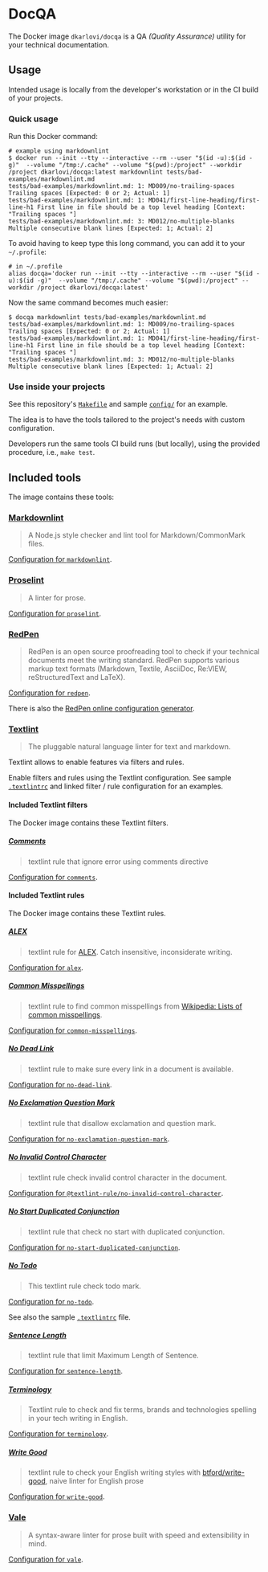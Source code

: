 # DocQA

The Docker image `dkarlovi/docqa` is a QA *(Quality Assurance)* utility for your technical documentation.

## Usage

Intended usage is locally from the developer's workstation or
in the CI build of your projects.

### Quick usage

Run this Docker command:

```text
# example using markdownlint
$ docker run --init --tty --interactive --rm --user "$(id -u):$(id -g)"  --volume "/tmp:/.cache" --volume "$(pwd):/project" --workdir /project dkarlovi/docqa:latest markdownlint tests/bad-examples/markdownlint.md
tests/bad-examples/markdownlint.md: 1: MD009/no-trailing-spaces Trailing spaces [Expected: 0 or 2; Actual: 1]
tests/bad-examples/markdownlint.md: 1: MD041/first-line-heading/first-line-h1 First line in file should be a top level heading [Context: "Trailing spaces "]
tests/bad-examples/markdownlint.md: 3: MD012/no-multiple-blanks Multiple consecutive blank lines [Expected: 1; Actual: 2]
```

To avoid having to keep type this long command, you can add it to your `~/.profile`:

```text
# in ~/.profile
alias docqa='docker run --init --tty --interactive --rm --user "$(id -u):$(id -g)"  --volume "/tmp:/.cache" --volume "$(pwd):/project" --workdir /project dkarlovi/docqa:latest'
```

Now the same command becomes much easier:

```text
$ docqa markdownlint tests/bad-examples/markdownlint.md
tests/bad-examples/markdownlint.md: 1: MD009/no-trailing-spaces Trailing spaces [Expected: 0 or 2; Actual: 1]
tests/bad-examples/markdownlint.md: 1: MD041/first-line-heading/first-line-h1 First line in file should be a top level heading [Context: "Trailing spaces "]
tests/bad-examples/markdownlint.md: 3: MD012/no-multiple-blanks Multiple consecutive blank lines [Expected: 1; Actual: 2]
```

### Use inside your projects

See this repository's [`Makefile`](./../Makefile) and sample [`config/`](../config) for an example.

The idea is to have the tools tailored to the project's needs with custom configuration.

Developers run the same tools CI build runs (but locally), using the provided procedure, i.e., `make test`.

## Included tools

The image contains these tools:

### [Markdownlint](https://github.com/DavidAnson/markdownlint)

> A Node.js style checker and lint tool for Markdown/CommonMark files.

[Configuration for `markdownlint`](https://github.com/DavidAnson/markdownlint/blob/master/doc/Rules.md).

### [Proselint](http://proselint.com/)

> A linter for prose.

[Configuration for `proselint`](https://github.com/amperser/proselint#checks).
  
### [RedPen](http://redpen.cc/)

> RedPen is an open source proofreading tool to check if your technical documents meet the writing standard. RedPen supports various markup text formats (Markdown, Textile, AsciiDoc, Re:VIEW, reStructuredText and LaTeX).

[Configuration for `redpen`](http://redpen.cc/docs/1.10/index.html#validator).

There is also the [RedPen online configuration generator](http://redpen.herokuapp.com/).

### [Textlint](https://textlint.github.io/)

> The pluggable natural language linter for text and markdown.

Textlint allows to enable features via filters and rules.

Enable filters and rules using the Textlint configuration.
See sample [`.textlintrc`](./../config/textlint/.textlintrc) and linked filter / rule configuration for an examples.

#### Included Textlint filters

The Docker image contains these Textlint filters.

##### [Comments](https://www.npmjs.com/package/textlint-filter-rule-comments)

> textlint rule that ignore error using comments directive

[Configuration for `comments`](https://www.npmjs.com/package/textlint-filter-rule-comments#settings).

#### Included Textlint rules

The Docker image contains these Textlint rules.

##### [ALEX](https://www.npmjs.com/package/textlint-rule-alex)

> textlint rule for [ALEX](https://alexjs.com/). Catch insensitive, inconsiderate writing.

[Configuration for `alex`](https://www.npmjs.com/package/textlint-rule-alex#options).

##### [Common Misspellings](https://www.npmjs.com/package/textlint-rule-common-misspellings)

> textlint rule to find common misspellings from [Wikipedia: Lists of common misspellings](https://en.wikipedia.org/wiki/Wikipedia:Lists_of_common_misspellings/For_machines).

[Configuration for `common-misspellings`](https://www.npmjs.com/package/textlint-rule-common-misspellings#configuration).

##### [No Dead Link](https://www.npmjs.com/package/textlint-rule-no-dead-link)

> textlint rule to make sure every link in a document is available.

[Configuration for `no-dead-link`](https://www.npmjs.com/package/textlint-rule-no-dead-link#options).

##### [No Exclamation Question Mark](https://www.npmjs.com/package/textlint-rule-no-exclamation-question-mark)

> textlint rule that disallow exclamation and question mark.

[Configuration for `no-exclamation-question-mark`](https://www.npmjs.com/package/textlint-rule-no-exclamation-question-mark#options).

##### [No Invalid Control Character](https://www.npmjs.com/package/@textlint-rule/textlint-rule-no-invalid-control-character)

> textlint rule check invalid control character in the document.

[Configuration for `@textlint-rule/no-invalid-control-character`](https://www.npmjs.com/package/@textlint-rule/textlint-rule-no-invalid-control-character#options).

##### [No Start Duplicated Conjunction](https://www.npmjs.com/package/textlint-rule-no-start-duplicated-conjunction)

> textlint rule that check no start with duplicated conjunction.

[Configuration for `no-start-duplicated-conjunction`](https://www.npmjs.com/package/textlint-rule-no-start-duplicated-conjunction#config).

##### [No Todo](https://www.npmjs.com/package/textlint-rule-no-todo)

> This textlint rule check todo mark.

[Configuration for `no-todo`](https://www.npmjs.com/package/textlint-rule-no-todo#usage).

See also the sample [`.textlintrc`](../config/textlint/.textlintrc) file.

##### [Sentence Length](https://www.npmjs.com/package/textlint-rule-sentence-length)

> textlint rule that limit Maximum Length of Sentence.

[Configuration for `sentence-length`](https://www.npmjs.com/package/textlint-rule-sentence-length#options).

##### [Terminology](https://www.npmjs.com/package/textlint-rule-terminology)

> Textlint rule to check and fix terms, brands and technologies spelling in your tech writing in English.

[Configuration for `terminology`](https://www.npmjs.com/package/textlint-rule-terminology#configuration).

##### [Write Good](https://www.npmjs.com/package/textlint-rule-write-good)

> textlint rule to check your English writing styles with [btford/write-good](https://github.com/btford/write-good), naive linter for English prose

[Configuration for `write-good`](https://www.npmjs.com/package/textlint-rule-write-good#options).

### [Vale](https://errata-ai.github.io/vale/)

> A syntax-aware linter for prose built with speed and extensibility in mind.

[Configuration for `vale`](https://errata-ai.github.io/vale/config/).
